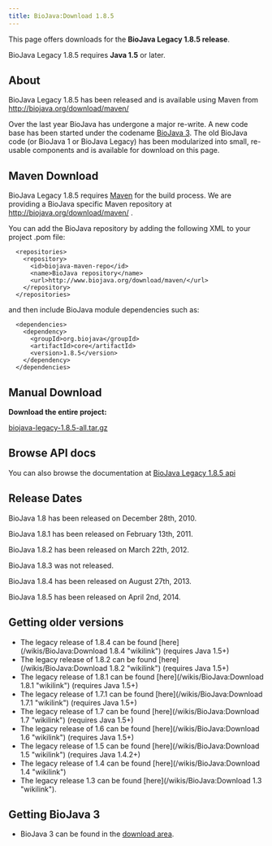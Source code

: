 ```yaml
---
title: BioJava:Download 1.8.5
---
```


This page offers downloads for the <b>BioJava Legacy 1.8.5 release</b>.

BioJava Legacy 1.8.5 requires <b>Java 1.5</b> or later.

About
-----

BioJava Legacy 1.8.5 has been released and is available using Maven from
<http://biojava.org/download/maven/>

Over the last year BioJava has undergone a major re-write. A new code
base has been started under the codename [BioJava
3](/wikis/BioJava:Download "wikilink"). The old BioJava code (or BioJava 1 or
BioJava Legacy) has been modularized into small, re-usable components
and is available for download on this page.

Maven Download
--------------

BioJava Legacy 1.8.5 requires [Maven](http://maven.apache.org/) for the
build process. We are providing a BioJava specific Maven repository at
<http://biojava.org/download/maven/> .

You can add the BioJava repository by adding the following XML to your
project .pom file:

      <repositories>
        <repository>
          <id>biojava-maven-repo</id>
          <name>BioJava repository</name>
          <url>http://www.biojava.org/download/maven/</url>
        </repository>
      </repositories>

and then include BioJava module dependencies such as:

      <dependencies>
        <dependency>
          <groupId>org.biojava</groupId>
          <artifactId>core</artifactId>
          <version>1.8.5</version>
        </dependency>
      </dependencies>

Manual Download
---------------

**Download the entire project:**

[biojava-legacy-1.8.5-all.tar.gz](http://biojava.org/download/bj1.8.5/biojava-legacy-1.8.5-all.tar.gz)

Browse API docs
---------------

You can also browse the documentation at [BioJava Legacy 1.8.5
api](http://www.biojava.org/docs/api1.8.5/)

Release Dates
-------------

BioJava 1.8 has been released on December 28th, 2010.

BioJava 1.8.1 has been released on February 13th, 2011.

BioJava 1.8.2 has been released on March 22th, 2012.

BioJava 1.8.3 was not released.

BioJava 1.8.4 has been released on August 27th, 2013.

BioJava 1.8.5 has been released on April 2nd, 2014.

Getting older versions
----------------------

-   The legacy release of 1.8.4 can be found
    [here](/wikis/BioJava:Download 1.8.4 "wikilink") (requires Java 1.5+)
-   The legacy release of 1.8.2 can be found
    [here](/wikis/BioJava:Download 1.8.2 "wikilink") (requires Java 1.5+)
-   The legacy release of 1.8.1 can be found
    [here](/wikis/BioJava:Download 1.8.1 "wikilink") (requires Java 1.5+)
-   The legacy release of 1.7.1 can be found
    [here](/wikis/BioJava:Download 1.7.1 "wikilink") (requires Java 1.5+)
-   The legacy release of 1.7 can be found
    [here](/wikis/BioJava:Download 1.7 "wikilink") (requires Java 1.5+)
-   The legacy release of 1.6 can be found
    [here](/wikis/BioJava:Download 1.6 "wikilink") (requires Java 1.5+)
-   The legacy release of 1.5 can be found
    [here](/wikis/BioJava:Download 1.5 "wikilink") (requires Java 1.4.2+)
-   The legacy release of 1.4 can be found
    [here](/wikis/BioJava:Download 1.4 "wikilink")
-   The legacy release 1.3 can be found
    [here](/wikis/BioJava:Download 1.3 "wikilink").

Getting BioJava 3
-----------------

-   BioJava 3 can be found in the [download
    area](http://www.biojava.org/download/).

